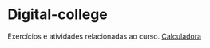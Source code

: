 # Digital-college
Exercícios e atividades relacionadas ao curso.
<a href='https://natkih.github.io/Digital-college/'>Calculadora</a>
